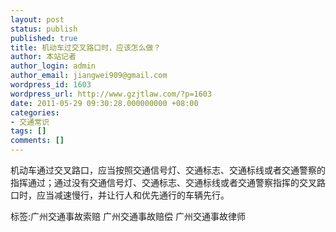 ```yaml
---
layout: post
status: publish
published: true
title: 机动车过交叉路口时，应该怎么做？
author: 本站记者
author_login: admin
author_email: jiangwei909@gmail.com
wordpress_id: 1603
wordpress_url: http://www.gzjtlaw.com/?p=1603
date: 2011-05-29 09:30:28.000000000 +08:00
categories:
- 交通常识
tags: []
comments: []
---
```

机动车通过交叉路口，应当按照交通信号灯、交通标志、交通标线或者交通警察的指挥通过；通过没有交通信号灯、交通标志、交通标线或者交通警察指挥的交叉路口时，应当减速慢行，并让行人和优先通行的车辆先行。标签:广州交通事故索赔 广州交通事故赔偿 广州交通事故律师
